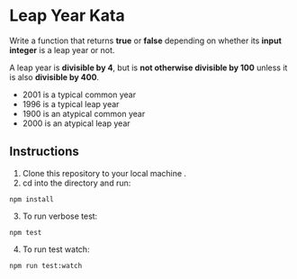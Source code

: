 # Leap Year Kata

Write a function that returns **true** or **false** depending on whether its **input integer** is a leap year or not.

A leap year is **divisible by 4**, but is **not otherwise divisible by 100** unless it is also **divisible by 400**.

* 2001 is a typical common year
* 1996 is a typical leap year
* 1900 is an atypical common year
* 2000 is an atypical leap year

## Instructions

1. Clone this repository to your local machine .
2. cd into the directory and run:
```
npm install
```
3. To run verbose test:
```
npm test
```
4. To run test watch:
```
npm run test:watch
```
